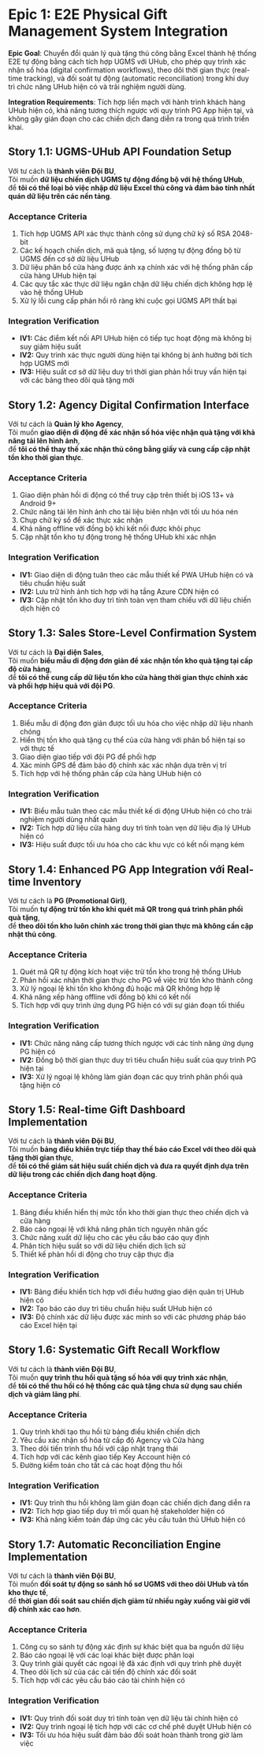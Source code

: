 # Epic 1: E2E Physical Gift Management System Integration

**Epic Goal**: Chuyển đổi quản lý quà tặng thủ công bằng Excel thành hệ thống E2E tự động bằng cách tích hợp UGMS với UHub, cho phép quy trình xác nhận số hóa (digital confirmation workflows), theo dõi thời gian thực (real-time tracking), và đối soát tự động (automatic reconciliation) trong khi duy trì chức năng UHub hiện có và trải nghiệm người dùng.

**Integration Requirements**: Tích hợp liền mạch với hành trình khách hàng UHub hiện có, khả năng tương thích ngược với quy trình PG App hiện tại, và không gây gián đoạn cho các chiến dịch đang diễn ra trong quá trình triển khai.

## Story 1.1: UGMS-UHub API Foundation Setup

Với tư cách là **thành viên Đội BU**,  
Tôi muốn **dữ liệu chiến dịch UGMS tự động đồng bộ với hệ thống UHub**,  
để **tôi có thể loại bỏ việc nhập dữ liệu Excel thủ công và đảm bảo tính nhất quán dữ liệu trên các nền tảng**.

### Acceptance Criteria
1. Tích hợp UGMS API xác thực thành công sử dụng chữ ký số RSA 2048-bit
2. Các kế hoạch chiến dịch, mã quà tặng, số lượng tự động đồng bộ từ UGMS đến cơ sở dữ liệu UHub
3. Dữ liệu phân bổ cửa hàng được ánh xạ chính xác với hệ thống phân cấp cửa hàng UHub hiện tại
4. Các quy tắc xác thực dữ liệu ngăn chặn dữ liệu chiến dịch không hợp lệ vào hệ thống UHub
5. Xử lý lỗi cung cấp phản hồi rõ ràng khi cuộc gọi UGMS API thất bại

### Integration Verification
- **IV1:** Các điểm kết nối API UHub hiện có tiếp tục hoạt động mà không bị suy giảm hiệu suất
- **IV2:** Quy trình xác thực người dùng hiện tại không bị ảnh hưởng bởi tích hợp UGMS mới
- **IV3:** Hiệu suất cơ sở dữ liệu duy trì thời gian phản hồi truy vấn hiện tại với các bảng theo dõi quà tặng mới

## Story 1.2: Agency Digital Confirmation Interface

Với tư cách là **Quản lý kho Agency**,  
Tôi muốn **giao diện di động để xác nhận số hóa việc nhận quà tặng với khả năng tải lên hình ảnh**,  
để **tôi có thể thay thế xác nhận thủ công bằng giấy và cung cấp cập nhật tồn kho thời gian thực**.

### Acceptance Criteria
1. Giao diện phản hồi di động có thể truy cập trên thiết bị iOS 13+ và Android 9+
2. Chức năng tải lên hình ảnh cho tài liệu biên nhận với tối ưu hóa nén
3. Chụp chữ ký số để xác thực xác nhận
4. Khả năng offline với đồng bộ khi kết nối được khôi phục
5. Cập nhật tồn kho tự động trong hệ thống UHub khi xác nhận

### Integration Verification
- **IV1:** Giao diện di động tuân theo các mẫu thiết kế PWA UHub hiện có và tiêu chuẩn hiệu suất
- **IV2:** Lưu trữ hình ảnh tích hợp với hạ tầng Azure CDN hiện có
- **IV3:** Cập nhật tồn kho duy trì tính toàn vẹn tham chiếu với dữ liệu chiến dịch hiện có

## Story 1.3: Sales Store-Level Confirmation System

Với tư cách là **Đại diện Sales**,  
Tôi muốn **biểu mẫu di động đơn giản để xác nhận tồn kho quà tặng tại cấp độ cửa hàng**,  
để **tôi có thể cung cấp dữ liệu tồn kho cửa hàng thời gian thực chính xác và phối hợp hiệu quả với đội PG**.

### Acceptance Criteria
1. Biểu mẫu di động đơn giản được tối ưu hóa cho việc nhập dữ liệu nhanh chóng
2. Hiển thị tồn kho quà tặng cụ thể của cửa hàng với phân bổ hiện tại so với thực tế
3. Giao diện giao tiếp với đội PG để phối hợp
4. Xác minh GPS để đảm bảo độ chính xác xác nhận dựa trên vị trí
5. Tích hợp với hệ thống phân cấp cửa hàng UHub hiện có

### Integration Verification
- **IV1:** Biểu mẫu tuân theo các mẫu thiết kế di động UHub hiện có cho trải nghiệm người dùng nhất quán
- **IV2:** Tích hợp dữ liệu cửa hàng duy trì tính toàn vẹn dữ liệu địa lý UHub hiện có
- **IV3:** Hiệu suất được tối ưu hóa cho các khu vực có kết nối mạng kém

## Story 1.4: Enhanced PG App Integration với Real-time Inventory

Với tư cách là **PG (Promotional Girl)**,  
Tôi muốn **tự động trừ tồn kho khi quét mã QR trong quá trình phân phối quà tặng**,  
để **theo dõi tồn kho luôn chính xác trong thời gian thực mà không cần cập nhật thủ công**.

### Acceptance Criteria
1. Quét mã QR tự động kích hoạt việc trừ tồn kho trong hệ thống UHub
2. Phản hồi xác nhận thời gian thực cho PG về việc trừ tồn kho thành công
3. Xử lý ngoại lệ khi tồn kho không đủ hoặc mã QR không hợp lệ
4. Khả năng xếp hàng offline với đồng bộ khi có kết nối
5. Tích hợp với quy trình ứng dụng PG hiện có với sự gián đoạn tối thiểu

### Integration Verification
- **IV1:** Chức năng nâng cấp tương thích ngược với các tính năng ứng dụng PG hiện có
- **IV2:** Đồng bộ thời gian thực duy trì tiêu chuẩn hiệu suất của quy trình PG hiện tại
- **IV3:** Xử lý ngoại lệ không làm gián đoạn các quy trình phân phối quà tặng hiện có

## Story 1.5: Real-time Gift Dashboard Implementation

Với tư cách là **thành viên Đội BU**,  
Tôi muốn **bảng điều khiển trực tiếp thay thế báo cáo Excel với theo dõi quà tặng thời gian thực**,  
để **tôi có thể giám sát hiệu suất chiến dịch và đưa ra quyết định dựa trên dữ liệu trong các chiến dịch đang hoạt động**.

### Acceptance Criteria
1. Bảng điều khiển hiển thị mức tồn kho thời gian thực theo chiến dịch và cửa hàng
2. Báo cáo ngoại lệ với khả năng phân tích nguyên nhân gốc
3. Chức năng xuất dữ liệu cho các yêu cầu báo cáo quy định
4. Phân tích hiệu suất so với dữ liệu chiến dịch lịch sử
5. Thiết kế phản hồi di động cho truy cập thực địa

### Integration Verification
- **IV1:** Bảng điều khiển tích hợp với điều hướng giao diện quản trị UHub hiện có
- **IV2:** Tạo báo cáo duy trì tiêu chuẩn hiệu suất UHub hiện có
- **IV3:** Độ chính xác dữ liệu được xác minh so với các phương pháp báo cáo Excel hiện tại

## Story 1.6: Systematic Gift Recall Workflow

Với tư cách là **thành viên Đội BU**,  
Tôi muốn **quy trình thu hồi quà tặng số hóa với quy trình xác nhận**,  
để **tôi có thể thu hồi có hệ thống các quà tặng chưa sử dụng sau chiến dịch và giảm lãng phí**.

### Acceptance Criteria
1. Quy trình khởi tạo thu hồi từ bảng điều khiển chiến dịch
2. Yêu cầu xác nhận số hóa từ cấp độ Agency và Cửa hàng
3. Theo dõi tiến trình thu hồi với cập nhật trạng thái
4. Tích hợp với các kênh giao tiếp Key Account hiện có
5. Đường kiểm toán cho tất cả các hoạt động thu hồi

### Integration Verification
- **IV1:** Quy trình thu hồi không làm gián đoạn các chiến dịch đang diễn ra
- **IV2:** Tích hợp giao tiếp duy trì mối quan hệ stakeholder hiện có
- **IV3:** Khả năng kiểm toán đáp ứng các yêu cầu tuân thủ UHub hiện có

## Story 1.7: Automatic Reconciliation Engine Implementation

Với tư cách là **thành viên Đội BU**,  
Tôi muốn **đối soát tự động so sánh hồ sơ UGMS với theo dõi UHub và tồn kho thực tế**,  
để **thời gian đối soát sau chiến dịch giảm từ nhiều ngày xuống vài giờ với độ chính xác cao hơn**.

### Acceptance Criteria
1. Công cụ so sánh tự động xác định sự khác biệt qua ba nguồn dữ liệu
2. Báo cáo ngoại lệ với các loại khác biệt được phân loại
3. Quy trình giải quyết các ngoại lệ đã xác định với quy trình phê duyệt
4. Theo dõi lịch sử của các cải tiến độ chính xác đối soát
5. Tích hợp với các yêu cầu báo cáo tài chính hiện có

### Integration Verification
- **IV1:** Quy trình đối soát duy trì tính toàn vẹn dữ liệu tài chính hiện có
- **IV2:** Quy trình ngoại lệ tích hợp với các cơ chế phê duyệt UHub hiện có
- **IV3:** Tối ưu hóa hiệu suất đảm bảo đối soát hoàn thành trong giờ làm việc